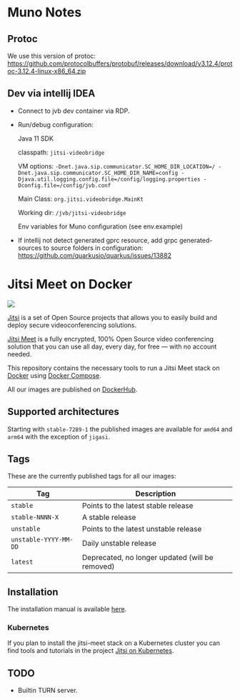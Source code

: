 # Muno Notes
## Protoc
We use this version of protoc: https://github.com/protocolbuffers/protobuf/releases/download/v3.12.4/protoc-3.12.4-linux-x86_64.zip

## Dev via intellij IDEA
- Connect to jvb dev container via RDP.

- Run/debug configuration:

    Java 11 SDK

    classpath: `jitsi-videobridge`

    VM options: `-Dnet.java.sip.communicator.SC_HOME_DIR_LOCATION=/ -Dnet.java.sip.communicator.SC_HOME_DIR_NAME=config -Djava.util.logging.config.file=/config/logging.properties -Dconfig.file=/config/jvb.conf`

    Main Class: `org.jitsi.videobridge.MainKt`

    Working dir: `/jvb/jitsi-videobridge`

    Env variables for Muno configuration (see env.example)

- If intellij not detect generated gprc resource, add grpc generated-sources to source folders in configuration: https://github.com/quarkusio/quarkus/issues/13882

# Jitsi Meet on Docker

![](resources/jitsi-docker.png)

[Jitsi](https://jitsi.org/) is a set of Open Source projects that allows you to easily build and deploy secure videoconferencing solutions.

[Jitsi Meet](https://jitsi.org/jitsi-meet/) is a fully encrypted, 100% Open Source video conferencing solution that you can use all day, every day, for free — with no account needed.

This repository contains the necessary tools to run a Jitsi Meet stack on [Docker](https://www.docker.com) using [Docker Compose](https://docs.docker.com/compose/).

All our images are published on [DockerHub](https://hub.docker.com/u/jitsi/).

## Supported architectures

Starting with `stable-7289-1` the published images are available for `amd64` and `arm64` with the exception of `jigasi`.

## Tags

These are the currently published tags for all our images:

Tag | Description
-- | --
`stable` | Points to the latest stable release
`stable-NNNN-X` | A stable release
`unstable` | Points to the latest unstable release
`unstable-YYYY-MM-DD` | Daily unstable release
`latest` | Deprecated, no longer updated (will be removed)

## Installation

The installation manual is available [here](https://jitsi.github.io/handbook/docs/devops-guide/devops-guide-docker).

### Kubernetes

If you plan to install the jitsi-meet stack on a Kubernetes cluster you can find tools and tutorials in the project [Jitsi on Kubernetes](https://github.com/jitsi-contrib/jitsi-kubernetes).

## TODO

* Builtin TURN server.
